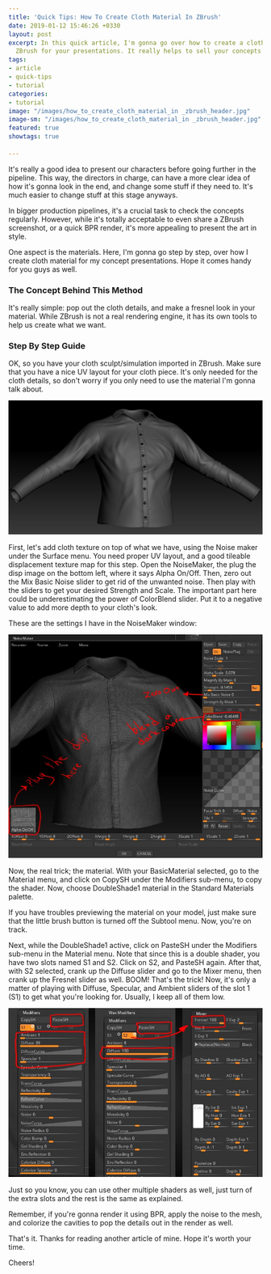 ```yaml
---
title: 'Quick Tips: How To Create Cloth Material In ZBrush'
date: 2019-01-12 15:46:26 +0330
layout: post
excerpt: In this quick article, I'm gonna go over how to create a cloth material in
  ZBrush for your presentations. It really helps to sell your concepts to your directors.
tags:
- article
- quick-tips
- tutorial
categories:
- tutorial
image: "/images/how_to_create_cloth_material_in _zbrush_header.jpg"
image-sm: "/images/how_to_create_cloth_material_in _zbrush_header.jpg"
featured: true
showtags: true

---
```

It's really a good idea to present our characters before going further in the pipeline. This way, the directors in charge, can have a more clear idea of how it's gonna look in the end, and change some stuff if they need to. It's much easier to change stuff at this stage anyways.

In bigger production pipelines, it's a crucial task to check the concepts regularly. However, while it's totally acceptable to even share a ZBrush screenshot, or a quick BPR render, it's more appealing to present the art in style.

One aspect is the materials. Here, I'm gonna go step by step, over how I create cloth material for my concept presentations. Hope it comes handy for you guys as well.

### The Concept Behind This Method

It's really simple: pop out the cloth details, and make a fresnel look in your material. While ZBrush is not a real rendering engine, it has its own tools to help us create what we want.

### Step By Step Guide

OK, so you have your cloth sculpt/simulation imported in ZBrush. Make sure that you have a nice UV layout for your cloth piece. It's only needed for the cloth details, so don't worry if you only need to use the material I'm gonna talk about.

![](/images/01_base_cloth_sculpt_simulation.jpg)

First, let's add cloth texture on top of what we have, using the Noise maker under the Surface menu. You need proper UV layout, and a good tileable displacement texture map for this step. Open the NoiseMaker, the plug the disp image on the bottom left, where it says Alpha On/Off. Then, zero out the Mix Basic Noise slider to get rid of the unwanted noise. Then play with the sliders to get your desired Strength and Scale. The important part here could be underestimating the power of ColorBlend slider. Put it to a negative value to add more depth to your cloth's look.

These are the settings I have in the NoiseMaker window:

![](/images/02_noise_maker_settings.jpg)

Now, the real trick; the material. With your BasicMaterial selected, go to the Material menu, and click on CopySH under the Modifiers sub-menu, to copy the shader. Now, choose DoubleShade1 material in the Standard Materials palette.

If you have troubles previewing the material on your model, just make sure that the little brush button is turned off the Subtool menu. Now, you're on track.

Next, while the DoubleShade1 active, click on PasteSH under the Modifiers sub-menu in the Material menu. Note that since this is a double shader, you have two slots named S1 and S2. Click on S2, and PasteSH again. After that, with S2 selected, crank up the Diffuse slider and go to the Mixer menu, then crank up the Fresnel slider as well. BOOM! That's the trick! Now, it's only a matter of playing with Diffuse, Specular, and Ambient sliders of the slot 1 (S1) to get what you're looking for. Usually, I keep all of them low.

![](/images/03_double_shader_settings.jpg)

Just so you know, you can use other multiple shaders as well, just turn of the extra slots and the rest is the same as explained.

Remember, if you're gonna render it using BPR, apply the noise to the mesh, and colorize the cavities to pop the details out in the render as well.

That's it. Thanks for reading another article of mine. Hope it's worth your time.

Cheers!